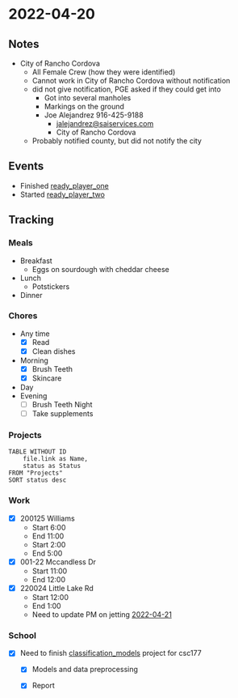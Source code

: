 # 2022-04-20
## Notes
- City of Rancho Cordova
	- All Female Crew (how they were identified)
	- Cannot work in City of Rancho Cordova without notification
	- did not give notification, PGE asked if they could get into 
		- Got into several manholes
		- Markings on the ground
		- Joe Alejandrez 916-425-9188
			- jalejandrez@saiservices.com
			- City of Rancho Cordova
	- Probably notified county, but did not notify the city

## Events
- Finished [ready_player_one](../Media/Books/ready_player_one.md)
- Started [ready_player_two](../Media/Books/ready_player_two.md)

## Tracking
### Meals
- Breakfast
	- Eggs on sourdough with cheddar cheese
- Lunch
	- Potstickers
- Dinner

### Chores
- Any time
	- [x] Read
	- [x] Clean dishes
- Morning
	- [x] Brush Teeth
	- [x] Skincare
- Day
- Evening
	- [ ] Brush Teeth Night
	- [ ] Take supplements

### Projects
```dataview
TABLE WITHOUT ID
	file.link as Name,
	status as Status
FROM "Projects"
SORT status desc
```

### Work
- [x] 200125 Williams
	- Start 6:00
	- End 11:00
	- Start 2:00
	- End 5:00
- [x] 001-22 Mccandless Dr
	- Start 11:00
	- End 12:00
- [x] 220024 Little Lake Rd
	- Start 12:00
	- End 1:00
	- Need to update PM on jetting [2022-04-21](2022-04-21)
### School
- [x] Need to finish [classification_models](../Projects/classification_models.md) project for csc177 
	- [x] Models and data preprocessing
	- [x] Report

